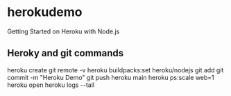# herokudemo
Getting Started on Heroku with Node.js

## Heroky and git commands
heroku create
git remote -v
heroku buildpacks:set heroku/nodejs
git add <filename>
git commit -m "Heroku Demo"
git push heroku main
heroku ps:scale web=1
heroku open
heroku logs --tail
